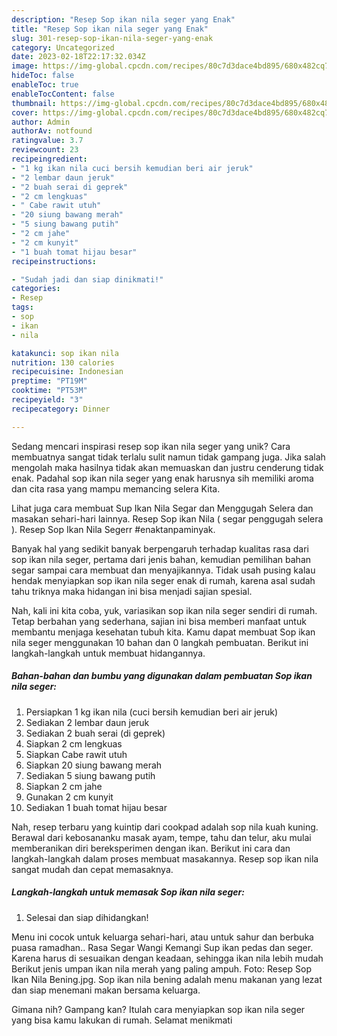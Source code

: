 ```yaml
---
description: "Resep Sop ikan nila seger yang Enak"
title: "Resep Sop ikan nila seger yang Enak"
slug: 301-resep-sop-ikan-nila-seger-yang-enak
category: Uncategorized
date: 2023-02-18T22:17:32.034Z
image: https://img-global.cpcdn.com/recipes/80c7d3dace4bd895/680x482cq70/sop-ikan-nila-seger-foto-resep-utama.jpg
hideToc: false
enableToc: true
enableTocContent: false
thumbnail: https://img-global.cpcdn.com/recipes/80c7d3dace4bd895/680x482cq70/sop-ikan-nila-seger-foto-resep-utama.jpg
cover: https://img-global.cpcdn.com/recipes/80c7d3dace4bd895/680x482cq70/sop-ikan-nila-seger-foto-resep-utama.jpg
author: Admin
authorAv: notfound
ratingvalue: 3.7
reviewcount: 23
recipeingredient:
- "1 kg ikan nila cuci bersih kemudian beri air jeruk"
- "2 lembar daun jeruk"
- "2 buah serai di geprek"
- "2 cm lengkuas"
- " Cabe rawit utuh"
- "20 siung bawang merah"
- "5 siung bawang putih"
- "2 cm jahe"
- "2 cm kunyit"
- "1 buah tomat hijau besar"
recipeinstructions:

- "Sudah jadi dan siap dinikmati!"
categories:
- Resep
tags:
- sop
- ikan
- nila

katakunci: sop ikan nila 
nutrition: 130 calories
recipecuisine: Indonesian
preptime: "PT19M"
cooktime: "PT53M"
recipeyield: "3"
recipecategory: Dinner

---
```





Sedang mencari inspirasi resep sop ikan nila seger yang unik? Cara membuatnya sangat tidak terlalu sulit namun tidak gampang juga. Jika salah mengolah maka hasilnya tidak akan memuaskan dan justru cenderung tidak enak. Padahal sop ikan nila seger yang enak harusnya sih memiliki aroma dan cita rasa yang mampu memancing selera Kita.





Lihat juga cara membuat Sup Ikan Nila Segar dan Menggugah Selera dan masakan sehari-hari lainnya. Resep Sop ikan Nila ( segar penggugah selera ). Resep Sop Ikan Nila Segerr #enaktanpaminyak.

Banyak hal yang sedikit banyak berpengaruh terhadap kualitas rasa dari sop ikan nila seger, pertama dari jenis bahan, kemudian pemilihan bahan segar sampai cara membuat dan menyajikannya. Tidak usah pusing kalau hendak menyiapkan sop ikan nila seger enak di rumah, karena asal sudah tahu triknya maka hidangan ini bisa menjadi sajian spesial.






Nah, kali ini kita coba, yuk, variasikan sop ikan nila seger sendiri di rumah. Tetap berbahan yang sederhana, sajian ini bisa memberi manfaat untuk membantu menjaga kesehatan tubuh kita. Kamu dapat membuat Sop ikan nila seger menggunakan 10 bahan dan 0 langkah pembuatan. Berikut ini langkah-langkah untuk membuat hidangannya.

<!--inarticleads1-->

##### Bahan-bahan dan bumbu yang digunakan dalam pembuatan Sop ikan nila seger:

1. Persiapkan 1 kg ikan nila (cuci bersih kemudian beri air jeruk)
1. Sediakan 2 lembar daun jeruk
1. Sediakan 2 buah serai (di geprek)
1. Siapkan 2 cm lengkuas
1. Siapkan  Cabe rawit utuh
1. Siapkan 20 siung bawang merah
1. Sediakan 5 siung bawang putih
1. Siapkan 2 cm jahe
1. Gunakan 2 cm kunyit
1. Sediakan 1 buah tomat hijau besar


Nah, resep terbaru yang kuintip dari cookpad adalah sop nila kuah kuning. Berawal dari kebosananku masak ayam, tempe, tahu dan telur, aku mulai memberanikan diri bereksperimen dengan ikan. Berikut ini cara dan langkah-langkah dalam proses membuat masakannya. Resep sop ikan nila sangat mudah dan cepat memasaknya. 

<!--inarticleads2-->

##### Langkah-langkah untuk memasak Sop ikan nila seger:


1. Selesai dan siap dihidangkan!

Menu ini cocok untuk keluarga sehari-hari, atau untuk sahur dan berbuka puasa ramadhan.. Rasa Segar Wangi Kemangi Sup ikan pedas dan seger. Karena harus di sesuaikan dengan keadaan, sehingga ikan nila lebih mudah Berikut jenis umpan ikan nila merah yang paling ampuh. Foto: Resep Sop Ikan Nila Bening.jpg. Sop ikan nila bening adalah menu makanan yang lezat dan siap menemani makan bersama keluarga. 

Gimana nih? Gampang kan? Itulah cara menyiapkan sop ikan nila seger yang bisa kamu lakukan di rumah. Selamat menikmati

